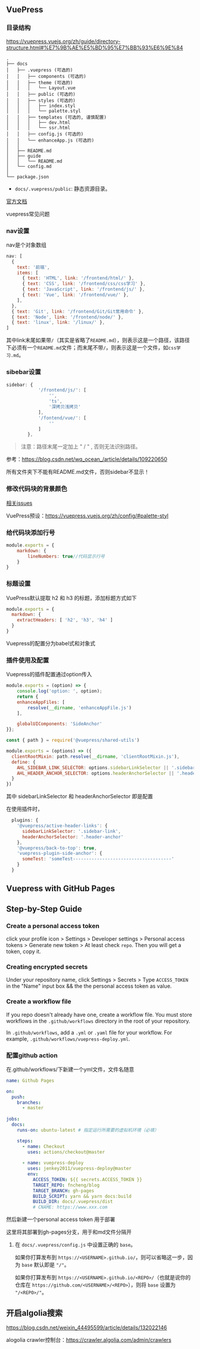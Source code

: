 ## VuePress

### 目录结构

https://vuepress.vuejs.org/zh/guide/directory-structure.html#%E7%9B%AE%E5%BD%95%E7%BB%93%E6%9E%84

```
.
├── docs
│   ├── .vuepress (可选的)
│   │   ├── components (可选的)
│   │   ├── theme (可选的)
│   │   │   └── Layout.vue
│   │   ├── public (可选的)
│   │   ├── styles (可选的)
│   │   │   ├── index.styl
│   │   │   └── palette.styl
│   │   ├── templates (可选的, 谨慎配置)
│   │   │   ├── dev.html
│   │   │   └── ssr.html
│   │   ├── config.js (可选的)
│   │   └── enhanceApp.js (可选的)
│   │ 
│   ├── README.md
│   ├── guide
│   │   └── README.md
│   └── config.md
│ 
└── package.json
```

- `docs/.vuepress/public`: 静态资源目录。

[官方文档](https://vuepress.vuejs.org/zh/theme/default-theme-config.html#%E6%98%BE%E7%A4%BA%E6%89%80%E6%9C%89%E9%A1%B5%E9%9D%A2%E7%9A%84%E6%A0%87%E9%A2%98%E9%93%BE%E6%8E%A5)

vuepress常见问题

### nav设置

nav是个对象数组

```js
nav: [
  {
    text: '前端',
    items: [
      { text: 'HTML', link: '/frontend/html/' },
      { text: 'CSS', link: '/frontend/css/css学习' },
      { text: 'JavaScript', link: '/frontend/js/' },
      { text: 'Vue', link: '/frontend/vue/' },
    ],
  },
  { text: 'Git', link: '/frontend/Git/Git常用命令' },
  { text: 'Node', link: '/frontend/node/' },
  { text: 'linux', link: '/linux/' },
]
```

其中link末尾如果带`/`（其实是省略了`README.md`），则表示这是一个路径，该路径下必须有一个`README.md`文件；而末尾不带`/`，则表示这是一个文件，如`css学习.md`。

### sibebar设置

```js
sidebar: {
			'/frontend/js/': [
				'',
				'ts',
				'深拷贝浅拷贝'
			],
			'/fontend/vue/': [
				''
			]
		},
```

> 注意：路径末尾一定加上 " / " , 否则无法识别路径。

参考：https://blog.csdn.net/wq_ocean_/article/details/109220650

所有文件夹下不能有README.md文件，否则sidebar不显示！



### 修改代码块的背景颜色

[相关issues](https://github.com/vuejs/vuepress/issues/2223)

VuePress预设：https://vuepress.vuejs.org/zh/config/#palette-styl

### 给代码块添加行号

```js
module.exports = {
    markdown: {
        lineNumbers: true//代码显示行号
    }
}
```



### 标题设置

VuePress默认提取 h2 和 h3 的标题，添加标题方式如下

```js
module.exports = {
  markdown: {
    extractHeaders: [ 'h2', 'h3', 'h4' ]
  }
}
```



Vuepress的配置分为babel式和对象式

### 插件使用及配置

Vuepress的插件配置通过option传入

```js
module.exports = (option) => {
    console.log('option: ', option);
    return {
    enhanceAppFiles: [
        resolve(__dirname, 'enhanceAppFile.js')
    ],

    globalUIComponents: 'SideAnchor'
}};
```

```js
const { path } = require('@vuepress/shared-utils')

module.exports = (options) => ({
  clientRootMixin: path.resolve(__dirname, 'clientRootMixin.js'),
  define: {
    AHL_SIDEBAR_LINK_SELECTOR: options.sidebarLinkSelector || '.sidebar-link',
    AHL_HEADER_ANCHOR_SELECTOR: options.headerAnchorSelector || '.header-anchor'
  }
})
```

其中 sidebarLinkSelector 和 headerAnchorSelector 即是配置

在使用插件时，

```js
  plugins: {
    '@vuepress/active-header-links': {
      sidebarLinkSelector: '.sidebar-link',
      headerAnchorSelector: '.header-anchor'
    },
    '@vuepress/back-to-top': true,
    'vuepress-plugin-side-anchor': {
      someTest: 'someTest-------------------------------------'
    }
  }
```



## Vuepress with GitHub Pages

## Step-by-Step Guide

### Create a personal access token

click your profile icon > Settings > Developer settings > Personal access tokens > Generate new token > At least check `repo`. Then you will get a token, copy it.

### Creating encrypted secrets

Under your repository name, click Settings > Secrets > Type `ACCESS_TOKEN` in the "Name" input box && the the personal access token as value.

### Create a workflow file

If you repo doesn't already have one, create a workflow file. You must store workflows in the `.github/workflows` directory in the root of your repository.

In `.github/workflows`, add a `.yml` or `.yaml` file for your workflow. For example, `.github/workflows/vuepress-deploy.yml`.

### 配置github action

在.github/workflows/下新建一个yml文件，文件名随意

```yaml
name: Github Pages

on:
  push:
    branches:
      - master
      
jobs:
  docs:
    runs-on: ubuntu-latest # 指定运行所需要的虚拟机环境（必填）

    steps:
      - name: Checkout
        uses: actions/checkout@master
      
      - name: vuepress-deploy
        uses: jenkey2011/vuepress-deploy@master
        env:
          ACCESS_TOKEN: ${{ secrets.ACCESS_TOKEN }}
          TARGET_REPO: fncheng/blog
          TARGET_BRANCH: gh-pages
          BUILD_SCRIPT: yarn && yarn docs:build
          BUILD_DIR: docs/.vuepress/dist
          # CNAME: https://www.xxx.com
```

然后新建一个personal access token 用于部署

这里将其部署到gh-pages分支，用于和md文件分隔开

1. 在 `docs/.vuepress/config.js` 中设置正确的 `base`。

   如果你打算发布到 `https://<USERNAME>.github.io/`，则可以省略这一步，因为 `base` 默认即是 `"/"`。

   如果你打算发布到 `https://<USERNAME>.github.io/<REPO>/`（也就是说你的仓库在 `https://github.com/<USERNAME>/<REPO>`），则将 `base` 设置为 `"/<REPO>/"`。



## 开启algolia搜索

https://blog.csdn.net/weixin_44495599/article/details/132022146

alogolia crawler控制台：https://crawler.algolia.com/admin/crawlers
